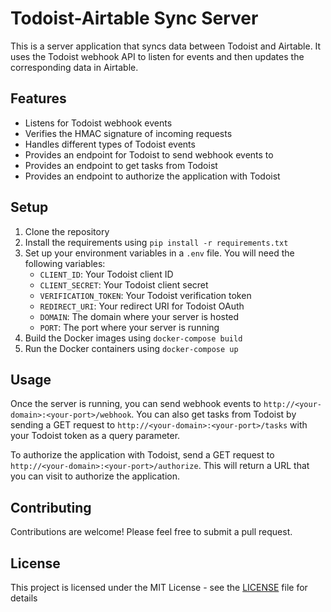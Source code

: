# Todoist-Airtable Sync Server

This is a server application that syncs data between Todoist and Airtable. It uses the Todoist webhook API to listen for events and then updates the corresponding data in Airtable.

## Features

- Listens for Todoist webhook events
- Verifies the HMAC signature of incoming requests
- Handles different types of Todoist events
- Provides an endpoint for Todoist to send webhook events to
- Provides an endpoint to get tasks from Todoist
- Provides an endpoint to authorize the application with Todoist

## Setup

1. Clone the repository
2. Install the requirements using `pip install -r requirements.txt`
3. Set up your environment variables in a `.env` file. You will need the following variables:
    - `CLIENT_ID`: Your Todoist client ID
    - `CLIENT_SECRET`: Your Todoist client secret
    - `VERIFICATION_TOKEN`: Your Todoist verification token
    - `REDIRECT_URI`: Your redirect URI for Todoist OAuth
    - `DOMAIN`: The domain where your server is hosted
    - `PORT`: The port where your server is running
4. Build the Docker images using `docker-compose build`
5. Run the Docker containers using `docker-compose up`

## Usage

Once the server is running, you can send webhook events to `http://<your-domain>:<your-port>/webhook`. You can also get tasks from Todoist by sending a GET request to `http://<your-domain>:<your-port>/tasks` with your Todoist token as a query parameter.

To authorize the application with Todoist, send a GET request to `http://<your-domain>:<your-port>/authorize`. This will return a URL that you can visit to authorize the application.

## Contributing

Contributions are welcome! Please feel free to submit a pull request.

## License

This project is licensed under the MIT License - see the [LICENSE](LICENSE) file for details
